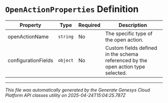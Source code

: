 # `OpenActionProperties` Definition

| Property | Type | Required | Description |
|----------|------|----------|-------------|
| openActionName | `string` | No | The specific type of the open action. |
| configurationFields | `object` | No | Custom fields defined in the schema referenced by the open action type selected. |

---

*This file was automatically generated by the Generate Genesys Cloud Platform API classes utility on 2025-04-24T15:04:25.787Z*